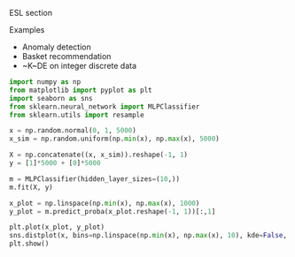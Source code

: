ESL section

Examples

- Anomaly detection
- Basket recommendation
- ~K~DE on integer discrete data

```python
import numpy as np
from matplotlib import pyplot as plt
import seaborn as sns
from sklearn.neural_network import MLPClassifier
from sklearn.utils import resample

x = np.random.normal(0, 1, 5000)
x_sim = np.random.uniform(np.min(x), np.max(x), 5000)

X = np.concatenate((x, x_sim)).reshape(-1, 1)
y = [1]*5000 + [0]*5000

m = MLPClassifier(hidden_layer_sizes=(10,))
m.fit(X, y)

x_plot = np.linspace(np.min(x), np.max(x), 1000)
y_plot = m.predict_proba(x_plot.reshape(-1, 1))[:,1]

plt.plot(x_plot, y_plot)
sns.distplot(x, bins=np.linspace(np.min(x), np.max(x), 10), kde=False, norm_hist=True)
plt.show()
```
